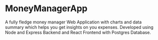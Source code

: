 # MoneyManagerApp
A fully fledge money manager Web Application with charts and data summary which helps you get insights on you expenses.
Developed using Node and Express Backend and React Frontend with Postgres Database.
